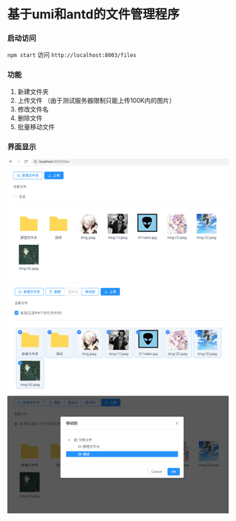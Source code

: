 # 基于umi和antd的文件管理程序
### 启动访问
`npm start`
访问
`http://localhost:8003/files`

### 功能
 1. 新建文件夹
 2. 上传文件 （由于测试服务器限制只能上传100K内的图片）
 3. 修改文件名
 4. 删除文件
 5. 批量移动文件

### 界面显示
![Image text](https://github.com/xaruy/img-folder/blob/master/WX20181223-100830@2x.png?raw=true)
![Image text](https://github.com/xaruy/img-folder/blob/master/20181223101018.png?raw=true)
![Image text](https://github.com/xaruy/img-folder/blob/master/20181223101109.png?raw=true)
